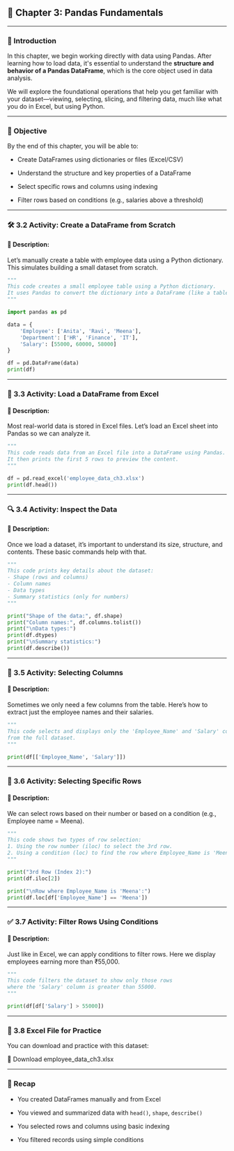 

## 📘 Chapter 3: Pandas Fundamentals

---

### 📌 Introduction

In this chapter, we begin working directly with data using Pandas. After learning how to load data, it's essential to understand the **structure and behavior of a Pandas DataFrame**, which is the core object used in data analysis.

We will explore the foundational operations that help you get familiar with your dataset—viewing, selecting, slicing, and filtering data, much like what you do in Excel, but using Python.

---

### 🎯 Objective

By the end of this chapter, you will be able to:

- Create DataFrames using dictionaries or files (Excel/CSV)

- Understand the structure and key properties of a DataFrame

- Select specific rows and columns using indexing

- Filter rows based on conditions (e.g., salaries above a threshold)

---

### 🛠️ 3.2 Activity: Create a DataFrame from Scratch

#### 📝 Description:

Let’s manually create a table with employee data using a Python dictionary. This simulates building a small dataset from scratch.

```python
"""
This code creates a small employee table using a Python dictionary.
It uses Pandas to convert the dictionary into a DataFrame (like a table).
"""

import pandas as pd

data = {
    'Employee': ['Anita', 'Ravi', 'Meena'],
    'Department': ['HR', 'Finance', 'IT'],
    'Salary': [55000, 60000, 58000]
}

df = pd.DataFrame(data)
print(df)
```

---

### 📂 3.3 Activity: Load a DataFrame from Excel

#### 📝 Description:

Most real-world data is stored in Excel files. Let’s load an Excel sheet into Pandas so we can analyze it.

```python
"""
This code reads data from an Excel file into a DataFrame using Pandas.
It then prints the first 5 rows to preview the content.
"""

df = pd.read_excel('employee_data_ch3.xlsx')
print(df.head())
```

---

### 🔍 3.4 Activity: Inspect the Data

#### 📝 Description:

Once we load a dataset, it’s important to understand its size, structure, and contents. These basic commands help with that.

```python
"""
This code prints key details about the dataset:
- Shape (rows and columns)
- Column names
- Data types
- Summary statistics (only for numbers)
"""

print("Shape of the data:", df.shape)
print("Column names:", df.columns.tolist())
print("\nData types:")
print(df.dtypes)
print("\nSummary statistics:")
print(df.describe())
```

---

### 🎯 3.5 Activity: Selecting Columns

#### 📝 Description:

Sometimes we only need a few columns from the table. Here’s how to extract just the employee names and their salaries.

```python
"""
This code selects and displays only the 'Employee_Name' and 'Salary' columns
from the full dataset.
"""

print(df[['Employee_Name', 'Salary']])
```

---

### 🔎 3.6 Activity: Selecting Specific Rows

#### 📝 Description:

We can select rows based on their number or based on a condition (e.g., Employee name = Meena).

```python
"""
This code shows two types of row selection:
1. Using the row number (iloc) to select the 3rd row.
2. Using a condition (loc) to find the row where Employee_Name is 'Meena'.
"""

print("3rd Row (Index 2):")
print(df.iloc[2])

print("\nRow where Employee_Name is 'Meena':")
print(df.loc[df['Employee_Name'] == 'Meena'])
```

---

### ✅ 3.7 Activity: Filter Rows Using Conditions

#### 📝 Description:

Just like in Excel, we can apply conditions to filter rows. Here we display employees earning more than ₹55,000.

```python
"""
This code filters the dataset to show only those rows
where the 'Salary' column is greater than 55000.
"""

print(df[df['Salary'] > 55000])
```

---

### 📁 3.8 Excel File for Practice

You can download and practice with this dataset:

📎 Download employee_data_ch3.xlsx

---

### 🧠 Recap

- You created DataFrames manually and from Excel

- You viewed and summarized data with `head()`, `shape`, `describe()`

- You selected rows and columns using basic indexing

- You filtered records using simple conditions


